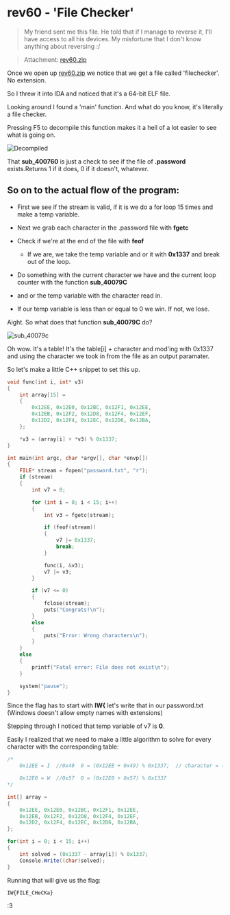 # rev60 - 'File Checker'

>   My friend sent me this file. He told that if I manage to reverse it, I'll
>   have access to all his devices. My misfortune that I don't know anything
>   about reversing :/

>   Attachment: [rev60.zip](./rev60.zip)

Once we open up [rev60.zip](./rev60.zip) we notice that we get a file called 'filechecker'. No extension. 

So I threw it into IDA and noticed that it's a 64-bit ELF file.

Looking around I found a 'main' function. And what do you know, it's literally a file checker.

Pressing F5 to decompile this function makes it a hell of a lot easier to see what is going on.

![Decompiled](http://i.imgur.com/SSk7BNp.png)

That **sub_400760** is just a check to see if the file of **.password** exists.Returns 1 if it does, 0 if it doesn't, whatever.

So on to the actual flow of the program:
---
* First we see if the stream is valid, if it is we do a for loop 15 times and make a temp variable.

* Next we grab each character in the .password file with **fgetc**
* Check if we're at the end of the file with **feof**
    * If we are, we take the temp variable and or it with **0x1337** and break out of the loop.

* Do something with the current character we have and the current loop counter with the function **sub_40079C**
* and or the temp variable with the character read in.

* If our temp variable is less than or equal to 0 we win. If not, we lose.

Aight. So what does that function **sub_40079C** do?

![sub_40079c](http://i.imgur.com/TxuivEy.png)

Oh wow. It's a table! It's the table[i] + character and mod'ing with 0x1337 and using the character we took in from the file as an output paramater.

So let's make a little C++ snippet to set this up.

```c
void func(int i, int* v3)
{
    int array[15] =
    {
        0x12EE, 0x12E0, 0x12BC, 0x12F1, 0x12EE,
        0x12EB, 0x12F2, 0x12D8, 0x12F4, 0x12EF,
        0x12D2, 0x12F4, 0x12EC, 0x12D6, 0x12BA,
    };

    *v3 = (array[i] + *v3) % 0x1337;
}

int main(int argc, char *argv[], char *envp[])
{
    FILE* stream = fopen("password.txt", "r");
    if (stream)
    {
        int v7 = 0;

        for (int i = 0; i < 15; i++)
        {
            int v3 = fgetc(stream);

            if (feof(stream))
            {
                v7 |= 0x1337;
                break;
            }

            func(i, &v3);
            v7 |= v3;
        }

        if (v7 <= 0)
        {
            fclose(stream);
            puts("Congrats!\n");
        }
        else
        {
            puts("Error: Wrong characters\n");
        }
    }
    else
    {
        printf("Fatal error: File does not exist\n");
    }

    system("pause");
}
```

Since the flag has to start with **IW{** let's write that in our password.txt (Windows doesn't allow empty names with extensions)

Stepping through I noticed that temp variable of v7 is **0**. 

Easily I realized that we need to make a little algorithm to solve for every character with the corresponding table:

```csharp
/*
    0x12EE = I  //0x49  0 = (0x12EE + 0x49) % 0x1337;  // character = (0x1337 - array[i]) % 0x1337

    0x12E0 = W  //0x57  0 = (0x12E0 + 0x57) % 0x1337
*/

int[] array =
{
    0x12EE, 0x12E0, 0x12BC, 0x12F1, 0x12EE,
    0x12EB, 0x12F2, 0x12D8, 0x12F4, 0x12EF,
    0x12D2, 0x12F4, 0x12EC, 0x12D6, 0x12BA,
};

for(int i = 0; i < 15; i++)
{
    int solved = (0x1337 - array[i]) % 0x1337;
    Console.Write((char)solved);
}
```

Running that will give us the flag: 

```
IW{FILE_CHeCKa}
```

:3


